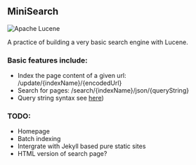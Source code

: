 ## MiniSearch
![Apache Lucene](http://lucene.apache.org/images/lucene_logo_green_300.png)

A practice of building a very basic search engine with Lucene.

### Basic features include:
* Index the page content of a given url: /update/{indexName}/{encodedUrl}
* Search for pages: /search/{indexName}/json/{queryString}
* Query string syntax see [here](https://lucene.apache.org/core/6_3_0/queryparser/org/apache/lucene/queryparser/classic/package-summary.html))

### TODO:
* Homepage
* Batch indexing
* Intergrate with Jekyll based pure static sites
* HTML version of search page?

